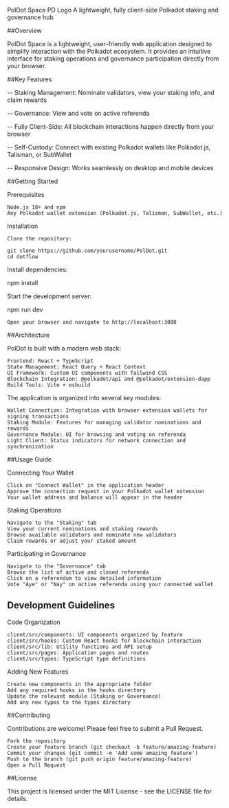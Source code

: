 PolDot Space
PD Logo
A lightweight, fully client-side Polkadot staking and governance hub

##Overview

PolDot Space is a lightweight, user-friendly web application designed to simplify interaction with the Polkadot ecosystem. It provides an intuitive interface for staking operations and governance participation directly from your browser.

##Key Features

-- Staking Management: Nominate validators, view your staking info, and claim rewards

-- Governance: View and vote on active referenda

-- Fully Client-Side: All blockchain interactions happen directly from your browser

-- Self-Custody: Connect with existing Polkadot wallets like Polkadot.js, Talisman, or SubWallet

-- Responsive Design: Works seamlessly on desktop and mobile devices

##Getting Started

Prerequisites

    Node.js 18+ and npm
    Any Polkadot wallet extension (Polkadot.js, Talisman, SubWallet, etc.)

Installation

    Clone the repository:

    git clone https://github.com/yourusername/PolDot.git
    cd dotflow

Install dependencies:

npm install

Start the development server:

npm run dev

    Open your browser and navigate to http://localhost:3000

##Architecture

PolDot is built with a modern web stack:

    Frontend: React + TypeScript
    State Management: React Query + React Context
    UI Framework: Custom UI components with Tailwind CSS
    Blockchain Integration: @polkadot/api and @polkadot/extension-dapp
    Build Tools: Vite + esbuild

The application is organized into several key modules:

    Wallet Connection: Integration with browser extension wallets for signing transactions
    Staking Module: Features for managing validator nominations and rewards
    Governance Module: UI for browsing and voting on referenda
    Light Client: Status indicators for network connection and synchronization

##Usage Guide

Connecting Your Wallet

    Click on "Connect Wallet" in the application header
    Approve the connection request in your Polkadot wallet extension
    Your wallet address and balance will appear in the header

Staking Operations

    Navigate to the "Staking" tab
    View your current nominations and staking rewards
    Browse available validators and nominate new validators
    Claim rewards or adjust your staked amount

Participating in Governance

    Navigate to the "Governance" tab
    Browse the list of active and closed referenda
    Click on a referendum to view detailed information
    Vote "Aye" or "Nay" on active referenda using your connected wallet

## Development Guidelines

Code Organization

    client/src/components: UI components organized by feature
    client/src/hooks: Custom React hooks for blockchain interaction
    client/src/lib: Utility functions and API setup
    client/src/pages: Application pages and routes
    client/src/types: TypeScript type definitions

Adding New Features

    Create new components in the appropriate folder
    Add any required hooks in the hooks directory
    Update the relevant module (Staking or Governance)
    Add any new types to the types directory

##Contributing

Contributions are welcome! Please feel free to submit a Pull Request.

    Fork the repository
    Create your feature branch (git checkout -b feature/amazing-feature)
    Commit your changes (git commit -m 'Add some amazing feature')
    Push to the branch (git push origin feature/amazing-feature)
    Open a Pull Request

##License

This project is licensed under the MIT License - see the LICENSE file for details.


